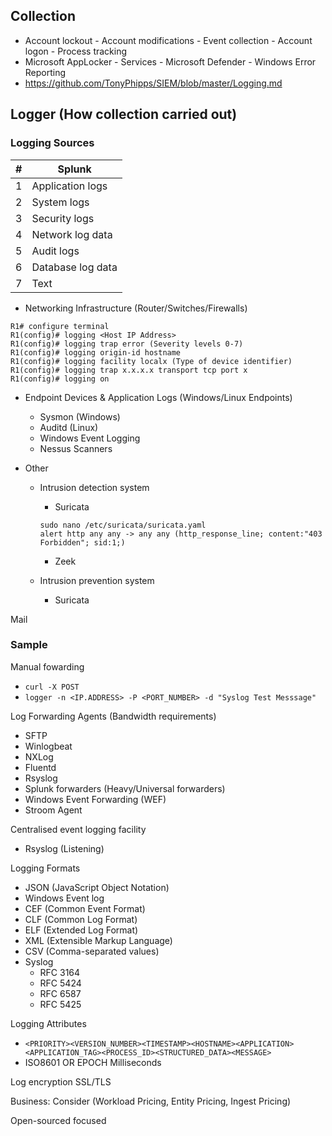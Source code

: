 ## Collection
- Account lockout - Account modifications - Event collection - Account logon - Process tracking
- Microsoft AppLocker - Services - Microsoft Defender - Windows Error Reporting
- https://github.com/TonyPhipps/SIEM/blob/master/Logging.md

## Logger (How collection carried out)

### Logging Sources

| # | Splunk |
| - | ----------- |
| 1 | Application logs       |
| 2 | System logs        |
| 3 | Security logs        |
| 4 | Network log data        |
| 5 | Audit logs        |
| 6 | Database log data        |
| 7 | Text        |

- Networking Infrastructure (Router/Switches/Firewalls)
```
R1# configure terminal
R1(config)# logging <Host IP Address>
R1(config)# logging trap error (Severity levels 0-7)
R1(config)# logging origin-id hostname
R1(config)# logging facility localx (Type of device identifier)
R1(config)# logging trap x.x.x.x transport tcp port x
R1(config)# logging on
```

- Endpoint Devices & Application Logs (Windows/Linux Endpoints)
  - Sysmon (Windows)
  - Auditd (Linux)
  - Windows Event Logging
  - Nessus Scanners

- Other
  - Intrusion detection system
    - Suricata
    ```
    sudo nano /etc/suricata/suricata.yaml
    alert http any any -> any any (http_response_line; content:"403 Forbidden"; sid:1;)
    ```
    - Zeek
      
  - Intrusion prevention system
    - Suricata

Mail


### Sample

Manual fowarding
-  `curl -X POST`
-  `logger -n <IP.ADDRESS> -P <PORT_NUMBER> -d "Syslog Test Messsage"`

Log Forwarding Agents (Bandwidth requirements)
- SFTP
- Winlogbeat
- NXLog
- Fluentd 
- Rsyslog
- Splunk forwarders (Heavy/Universal forwarders)
- Windows Event Forwarding (WEF)
- Stroom Agent

Centralised event logging facility
- Rsyslog (Listening)

Logging Formats
- JSON (JavaScript Object Notation)
- Windows Event log
- CEF (Common Event Format)
- CLF (Common Log Format)
- ELF (Extended Log Format)
- XML (Extensible Markup Language)
- CSV (Comma-separated values)
- Syslog
  - RFC 3164
  - RFC 5424
  - RFC 6587
  - RFC 5425
 
Logging Attributes
- `<PRIORITY><VERSION_NUMBER><TIMESTAMP><HOSTNAME><APPLICATION><APPLICATION_TAG><PROCESS_ID><STRUCTURED_DATA><MESSAGE>`
- ISO8601 OR EPOCH Milliseconds

Log encryption
SSL/TLS

Business:
Consider (Workload Pricing, Entity Pricing, Ingest Pricing)

Open-sourced focused


